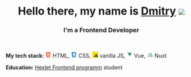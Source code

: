 <h1 align="center">Hello there, my name is <a href="https://t.me/dm_ezhov" target="_blank">Dmitry</a> 
<img src="https://github.com/blackcater/blackcater/raw/main/images/Hi.gif" height="32"/></h1>
<h3 align="center">I'm a Frontend Developer</h3>
<br/>
<p><strong>My tech stack: </strong><img src="/images/html-5-icon.svg" alt="icon" width="16" height="16"> HTML, <img src="/images/css-3-icon.svg" alt="icon" width="16" height="16"> CSS, <img src="/images/javascript-icon.svg" alt="icon" width="16" height="16"> vanilla JS, <img src="/images/vue-icon.svg" alt="icon" width="16" height="16"> Vue, <img src="/images/nuxt-icon.svg" alt="icon" width="16" height="16"> Nuxt </p>
<p><strong>Education: </strong><a href="https://ru.hexlet.io/programs/frontend" target="_blank">Hexlet Frontend programm</a> student</p>








